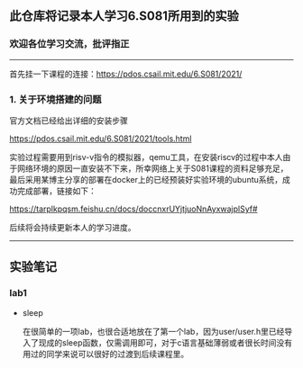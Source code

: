 ## 此仓库将记录本人学习6.S081所用到的实验

### 欢迎各位学习交流，批评指正

---

首先挂一下课程的连接：https://pdos.csail.mit.edu/6.S081/2021/

### 1.  关于环境搭建的问题

官方文档已经给出详细的安装步骤

https://pdos.csail.mit.edu/6.S081/2021/tools.html

实验过程需要用到risv-v指令的模拟器，qemu工具，在安装riscv的过程中本人由于网络环境的原因一直安装不下来，所幸网络上关于S081课程的资料足够充足，最后采用某博主分享的部署在docker上的已经预装好实验环境的ubuntu系统，成功完成部署，链接如下：

 https://tarplkpqsm.feishu.cn/docs/doccnxrUYjtjuoNnAyxwajplSyf#

后续将会持续更新本人的学习进度。

---

## 实验笔记

###  lab1

- sleep

  在很简单的一项lab，也很合适地放在了第一个lab，因为user/user.h里已经导入了现成的sleep函数，仅需调用即可，对于c语言基础薄弱或者很长时间没有用过的同学来说可以很好的过渡到后续课程里。

  

